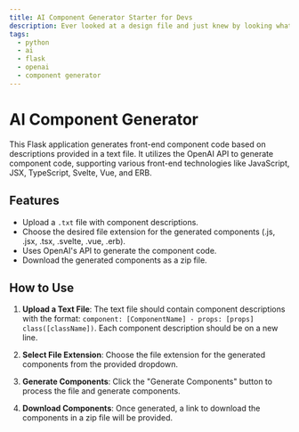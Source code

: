 ```yaml
---
title: AI Component Generator Starter for Devs
description: Ever looked at a design file and just knew by looking what components you would need to create? This Flask application generates front-end component code based on descriptions provided in a text file. It utilizes the OpenAI API to generate component code, supporting various front-end technologies like JavaScript, JSX, TypeScript, Svelte, Vue, and ERB.
tags:
  - python
  - ai
  - flask
  - openai
  - component generator
---
```


# AI Component Generator

This Flask application generates front-end component code based on descriptions provided in a text file. It utilizes the OpenAI API to generate component code, supporting various front-end technologies like JavaScript, JSX, TypeScript, Svelte, Vue, and ERB.

## Features

- Upload a `.txt` file with component descriptions.
- Choose the desired file extension for the generated components (.js, .jsx, .tsx, .svelte, .vue, .erb).
- Uses OpenAI's API to generate the component code.
- Download the generated components as a zip file.

## How to Use

1. **Upload a Text File**: The text file should contain component descriptions with the format: `component: [ComponentName] - props: [props] class([className])`. Each component description should be on a new line.

2. **Select File Extension**: Choose the file extension for the generated components from the provided dropdown.

3. **Generate Components**: Click the "Generate Components" button to process the file and generate components.

4. **Download Components**: Once generated, a link to download the components in a zip file will be provided.


